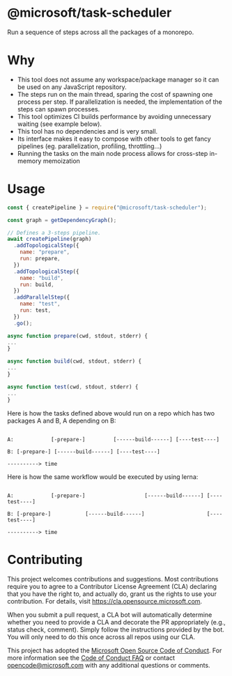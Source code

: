# @microsoft/task-scheduler

Run a sequence of steps across all the packages of a monorepo.

# Why

- This tool does not assume any workspace/package manager so it can be used on any JavaScript repository.
- The steps run on the main thread, sparing the cost of spawning one process per step. If parallelization is needed, the implementation of the steps can spawn processes.
- This tool optimizes CI builds performance by avoiding unnecessary waiting (see example below).
- This tool has no dependencies and is very small.
- Its interface makes it easy to compose with other tools to get fancy pipelines (eg. parallelization, profiling, throttling...)
- Running the tasks on the main node process allows for cross-step in-memory memoization

# Usage

```js
const { createPipeline } = require("@microsoft/task-scheduler");

const graph = getDependencyGraph();

// Defines a 3-steps pipeline.
await createPipeline(graph)
  .addTopologicalStep({
    name: "prepare",
    run: prepare,
  })
  .addTopologicalStep({
    name: "build",
    run: build,
  })
  .addParallelStep({
    name: "test",
    run: test,
  })
  .go();

async function prepare(cwd, stdout, stderr) {
...
}

async function build(cwd, stdout, stderr) {
...
}

async function test(cwd, stdout, stderr) {
...
}

```


Here is how the tasks defined above would run on a repo which has two packages A and B, A depending on B:
```

A:            [-prepare-]         [------build------] [----test----]

B: [-prepare-] [------build------] [----test----]

----------> time
```

Here is how the same workflow would be executed by using lerna:
```

A:            [-prepare-]                   [------build------] [----test----]

B: [-prepare-]           [------build------]                    [----test----]

----------> time
```

# Contributing

This project welcomes contributions and suggestions.  Most contributions require you to agree to a
Contributor License Agreement (CLA) declaring that you have the right to, and actually do, grant us
the rights to use your contribution. For details, visit https://cla.opensource.microsoft.com.

When you submit a pull request, a CLA bot will automatically determine whether you need to provide
a CLA and decorate the PR appropriately (e.g., status check, comment). Simply follow the instructions
provided by the bot. You will only need to do this once across all repos using our CLA.

This project has adopted the [Microsoft Open Source Code of Conduct](https://opensource.microsoft.com/codeofconduct/).
For more information see the [Code of Conduct FAQ](https://opensource.microsoft.com/codeofconduct/faq/) or
contact [opencode@microsoft.com](mailto:opencode@microsoft.com) with any additional questions or comments.
